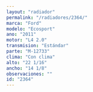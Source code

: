 ```yaml
---
layout: "radiador"
permalink: "/radiadores/2364/"
marca: "Ford"
modelo: "Ecosport"
ano: "2011"
motor: "L4 2.0"
transmision: "Estándar"
parte: "M-12733"
clima: "Con clima"
alto: "22 1/16"
ancho: "14 1/8"
observaciones: ""
id: "2364"
---
```


